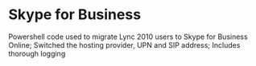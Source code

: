 # Skype for Business
Powershell code used to migrate Lync 2010 users to Skype for Business Online; Switched the hosting provider, UPN and SIP address;
Includes thorough logging
